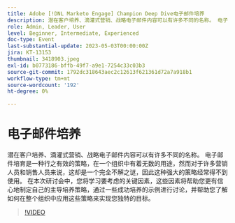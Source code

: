 ```yaml
---
title: Adobe [!DNL Marketo Engage] Champion Deep Dive电子邮件培养
description: 潜在客户培养、滴灌式营销、战略电子邮件内容可以有许多不同的名称。 电子邮件培育是一种行之有效的策略，在一个组织中有着无数的用途，然而对于许多营销人员和销售人员来说，这却是一个完全不解之谜，因此这种强大的策略经常得不到使用。 在本次研讨会中，您将学习要考虑的关键因素，这些因素将帮助您更有信心地制定自己的主导培养策略，通过一些成功培养的示例进行讨论，并帮助您了解如何在整个组织中应用这些策略来实现您独特的目标。
role: Admin, Leader, User
level: Beginner, Intermediate, Experienced
doc-type: Event
last-substantial-update: 2023-05-03T00:00:00Z
jira: KT-13153
thumbnail: 3418903.jpeg
exl-id: b0773186-bffb-49f7-a9e1-7254c33c03b3
source-git-commit: 1792dc318643aec2c12613f621361d72a7a918b1
workflow-type: tm+mt
source-wordcount: '192'
ht-degree: 0%

---
```


# 电子邮件培养

潜在客户培养、滴灌式营销、战略电子邮件内容可以有许多不同的名称。 电子邮件培育是一种行之有效的策略，在一个组织中有着无数的用途，然而对于许多营销人员和销售人员来说，这却是一个完全不解之谜，因此这种强大的策略经常得不到使用。 在本次研讨会中，您将学习要考虑的关键因素，这些因素将帮助您更有信心地制定自己的主导培养策略，通过一些成功培养的示例进行讨论，并帮助您了解如何在整个组织中应用这些策略来实现您独特的目标。

>[!VIDEO](https://video.tv.adobe.com/v/3418903/?learn=on)
